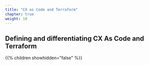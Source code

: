 ```yaml
---
title: "CX as Code and Terraform"
chapter: true
weight: 10
---
```


## Defining and differentiating CX As Code and Terraform

{{% children showhidden="false" %}}

